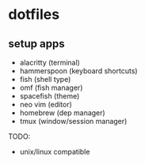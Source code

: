 # dotfiles

## setup apps
- alacritty (terminal)
- hammerspoon (keyboard shortcuts)
- fish (shell type)
- omf (fish manager)
- spacefish (theme)
- neo vim (editor)
- homebrew (dep manager)
- tmux (window/session manager)


TODO: 
- unix/linux compatible
